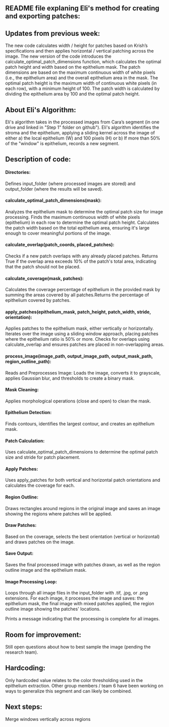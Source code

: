 ## README file explaning Eli's method for creating and exporting patches:

## Updates from previous week: 
The new code calculates width / height for patches based on Krish’s specifications and then applies horizontal / vertical patching across the image. The new version of the code introduces the calculate_optimal_patch_dimensions function, which calculates the optimal patch height and width based on the epithelium mask. The patch dimensions are based on the maximum continuous width of white pixels (i.e., the epithelium area) and the overall epithelium area in the mask. The optimal patch height is the maximum width of continuous white pixels (in each row), with a minimum height of 100. The patch width is calculated by dividing the epithelium area by 100 and the optimal patch height.

## About Eli's Algorithm:
Eli's algorithm takes in the processed images from Cara’s segment (in one drive and linked in "Step 1" folder on github"). Eli's algorithm identifies the stroma and the epithelium, applying a sliding kernel across the image of either a) the local epithelium (W) and 100 pixels (H) or b) If more than 50% of the "window" is epithelium, records a new segment. 

## Description of code: 

#### Directories:
Defines input_folder (where processed images are stored) and output_folder (where the results will be saved).

#### calculate_optimal_patch_dimensions(mask): 
Analyzes the epithelium mask to determine the optimal patch size for image processing. Finds the maximum continuous width of white pixels (epithelium) in each row to determine the optimal patch height. Calculates the patch width based on the total epithelium area, ensuring it's large enough to cover meaningful portions of the image.

#### calculate_overlap(patch_coords, placed_patches): 
Checks if a new patch overlaps with any already placed patches. Returns True if the overlap area exceeds 10% of the patch's total area, indicating that the patch should not be placed.

#### calculate_coverage(mask, patches): 
Calculates the coverage percentage of epithelium in the provided mask by summing the areas covered by all patches.Returns the percentage of epithelium covered by patches.

#### apply_patches(epithelium_mask, patch_height, patch_width, stride, orientation): 
Applies patches to the epithelium mask, either vertically or horizontally. Iterates over the image using a sliding window approach, placing patches where the epithelium ratio is 50% or more. Checks for overlaps using calculate_overlap and ensures patches are placed in non-overlapping areas.

#### process_image(image_path, output_image_path, output_mask_path, region_outline_path): 
Reads and Preprocesses Image: Loads the image, converts it to grayscale, applies Gaussian blur, and thresholds to create a binary mask.

#### Mask Cleaning: 
Applies morphological operations (close and open) to clean the mask.

#### Epithelium Detection: 
Finds contours, identifies the largest contour, and creates an epithelium mask.

#### Patch Calculation: 
Uses calculate_optimal_patch_dimensions to determine the optimal patch size and stride for patch placement.

#### Apply Patches: 
Uses apply_patches for both vertical and horizontal patch orientations and calculates the coverage for each.

#### Region Outline: 
Draws rectangles around regions in the original image and saves an image showing the regions where patches will be applied.

#### Draw Patches: 
Based on the coverage, selects the best orientation (vertical or horizontal) and draws patches on the image.

#### Save Output: 
Saves the final processed image with patches drawn, as well as the region outline image and the epithelium mask.

#### Image Processing Loop: 
Loops through all image files in the input_folder with .tif, .jpg, or .png extensions. For each image, it processes the image and saves: the epithelium mask, the final image with mixed patches applied, the region outline image showing the patches' locations.

Prints a message indicating that the processing is complete for all images.


## Room for improvement: 
Still open questions about how to best sample the image (pending the research team).

## Hardcoding: 
Only hardcoded value relates to the color thresholding used in the epithelium extraction. Other group members / team 6 have been working on ways to generalize this segment and can likely be combined. 

## Next steps: 
Merge windows vertically across regions







